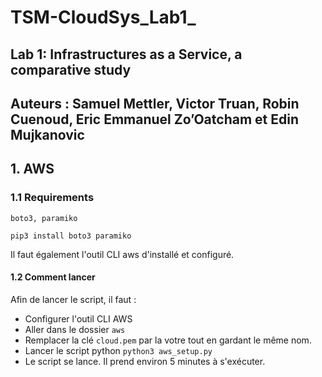 # TSM-CloudSys_Lab1_
## Lab 1: Infrastructures as a Service, a comparative study
## Auteurs : Samuel Mettler, Victor Truan, Robin Cuenoud, Eric Emmanuel Zo’Oatcham et Edin Mujkanovic




## 1. AWS
### 1.1 Requirements
```
boto3, paramiko

pip3 install boto3 paramiko
```
Il faut également l'outil CLI aws d'installé et configuré.

#### 1.2 Comment lancer
Afin de lancer le script, il faut : 
- Configurer l'outil CLI AWS
- Aller dans le dossier `aws`
- Remplacer la clé `cloud.pem` par la votre tout en gardant le même nom.
- Lancer le script python `python3 aws_setup.py`
- Le script se lance. Il prend environ 5 minutes à s'exécuter.
